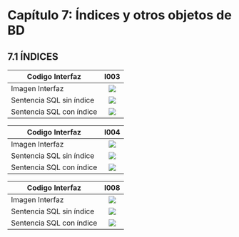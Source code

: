 # Capítulo 7: Índices y otros objetos de BD
## 7.1 ÍNDICES

|Codigo Interfaz|I003|
|---|:---:|
|Imagen Interfaz|![](../../../CAP4/Prototipo/I003.png)|
|Sentencia SQL sin índice|![](I003p1.png)|
|Sentencia SQL con índice|![](I003p2.png)|

|Codigo Interfaz|I004|
|---|:---:|
|Imagen Interfaz|![](../../../CAP4/Prototipo/I004.png)|
|Sentencia SQL sin índice|![](I004p1.png)|
|Sentencia SQL con índice|![](I004p2.png)|

|Codigo Interfaz|I008|
|---|:---:|
|Imagen Interfaz|![](../../../CAP4/Prototipo/I008.png)|
|Sentencia SQL sin índice|![](I008p1.png)|
|Sentencia SQL con índice|![](I008p2.png)|
